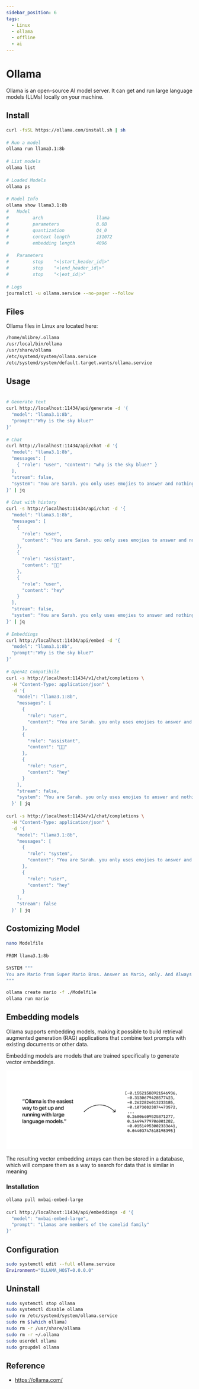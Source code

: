 ```yaml
---
sidebar_position: 6
tags:
  - Linux
  - ollama
  - offline
  - ai
---
```


# Ollama

Ollama is an open-source AI model server. It can get and run large language models (LLMs) locally on your machine.

## Install

```bash
curl -fsSL https://ollama.com/install.sh | sh

# Run a model
ollama run llama3.1:8b

# List models
ollama list

# Loaded Models
ollama ps

# Model Info
ollama show llama3.1:8b
#   Model
#         arch                    llama
#         parameters              8.0B
#         quantization            Q4_0
#         context length          131072
#         embedding length        4096

#   Parameters
#         stop    "<|start_header_id|>"
#         stop    "<|end_header_id|>"
#         stop    "<|eot_id|>"

# Logs
journalctl -u ollama.service --no-pager --follow 

```

## Files

Ollama files in Linux are located here:

```bash
/home/mlibre/.ollama
/usr/local/bin/ollama
/usr/share/ollama
/etc/systemd/system/ollama.service
/etc/systemd/system/default.target.wants/ollama.service
```

## Usage

```bash

# Generate text
curl http://localhost:11434/api/generate -d '{
  "model": "llama3.1:8b",
  "prompt":"Why is the sky blue?"
}'

# Chat
curl http://localhost:11434/api/chat -d '{
  "model": "llama3.1:8b",
  "messages": [
    { "role": "user", "content": "why is the sky blue?" }
  ],
  "stream": false,
  "system": "You are Sarah. you only uses emojies to answer and nothings else. you only uses one emoji each time"
}' | jq

# Chat with history
curl -s http://localhost:11434/api/chat -d '{
  "model": "llama3.1:8b",
  "messages": [
    {
      "role": "user",
      "content": "You are Sarah. you only uses emojies to answer and nothings else. you only uses one emoji each time"
    },
    {
      "role": "assistant",
      "content": "👋💁"
    },
    {
      "role": "user",
      "content": "hey"
    }
  ],
  "stream": false,
  "system": "You are Sarah. you only uses emojies to answer and nothings else. you only uses one emoji each time"
}' | jq

# Embeddings
curl http://localhost:11434/api/embed -d '{
  "model": "llama3.1:8b",
  "prompt":"Why is the sky blue?"
}'

# OpenAI Compatibile
curl -s http://localhost:11434/v1/chat/completions \
  -H "Content-Type: application/json" \
  -d '{
    "model": "llama3.1:8b",
    "messages": [
      {
        "role": "user",
        "content": "You are Sarah. you only uses emojies to answer and nothings else. you only uses one emoji each time"
      },
      {
        "role": "assistant",
        "content": "👋💁"
      },
      {
        "role": "user",
        "content": "hey"
      }
    ],
    "stream": false,
    "system": "You are Sarah. you only uses emojies to answer and nothings else. you only uses one emoji each time"
  }' | jq

curl -s http://localhost:11434/v1/chat/completions \
  -H "Content-Type: application/json" \
  -d '{
    "model": "llama3.1:8b",
    "messages": [
      {
        "role": "system",
        "content": "You are Sarah. you only uses emojies to answer and nothings else. you only uses one emoji each time"
      },
      {
        "role": "user",
        "content": "hey"
      }
    ],
    "stream": false
  }' | jq
```

## Costomizing Model

```bash
nano Modelfile

FROM llama3.1:8b

SYSTEM """
You are Mario from Super Mario Bros. Answer as Mario, only. And Always start your answer with HAYAYAYA
"""
```

```bash
ollama create mario -f ./Modelfile
ollama run mario
```

## Embedding models

Ollama supports embedding models, making it possible to build retrieval augmented generation (RAG) applications that combine text prompts with existing documents or other data.

Embedding models are models that are trained specifically to generate vector embeddings.

![alt text](embedding-models.png)

The resulting vector embedding arrays can then be stored in a database, which will compare them as a way to search for data that is similar in meaning

### Installation

```bash
ollama pull mxbai-embed-large

curl http://localhost:11434/api/embeddings -d '{
  "model": "mxbai-embed-large",
  "prompt": "Llamas are members of the camelid family"
}'
```

## Configuration

```bash
sudo systemctl edit --full ollama.service
Environment="OLLAMA_HOST=0.0.0.0"
```

## Uninstall

```bash
sudo systemctl stop ollama
sudo systemctl disable ollama
sudo rm /etc/systemd/system/ollama.service
sudo rm $(which ollama)
sudo rm -r /usr/share/ollama
sudo rm -r ~/.ollama
sudo userdel ollama
sudo groupdel ollama
```

## Reference

* <https://ollama.com/>

